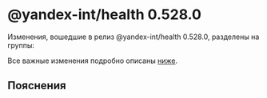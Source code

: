 # @yandex-int/health 0.528.0

<!-- ЧЕЛОВЕЧЕСКОЕ ВСТУПЛЕНИЕ -->

Изменения, вошедшие в релиз @yandex-int/health 0.528.0, разделены на группы:

Все важные изменения подробно описаны [ниже](#Пояснения).

## Пояснения

